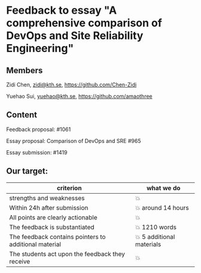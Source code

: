 # Feedback to essay "A comprehensive comparison of DevOps and Site Reliability Engineering" 

## Members
Zidi Chen, zidi@kth.se, https://github.com/Chen-Zidi

Yuehao Sui, yuehao@kth.se, https://github.com/amaothree


## Content

Feedback proposal: #1061 

Essay proposal: Comparison of DevOps and SRE #965

Essay submission: #1419

## Our target:

|                        criterion       | what we do  |
|-------------------------------------------- | ----------------|
|strengths and weaknesses | :boom: |
| Within 24h after submission | :boom: around 14 hours |
|All points are clearly actionable | :boom: |
|The feedback is substantiated | :boom: 1210 words |
|The feedback contains pointers to additional material | :boom: 5 additional materials |
|The students act upon the feedback they receive | :boom: |
